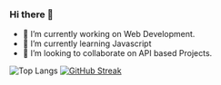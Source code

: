 ### Hi there 👋

- 🔭 I’m currently working on Web Development.
- 🌱 I’m currently learning Javascript
- 👯 I’m looking to collaborate on API based Projects.

![Top Langs](https://github-readme-stats.vercel.app/api/top-langs/?username=Sahil-Coder1&theme=darkhide_progress=false) [![GitHub Streak](https://streak-stats.demolab.com?user=Sahil-Coder1&theme=merko&hide_border=true&type=png)](https://github.com/Sahil-Coder1)

